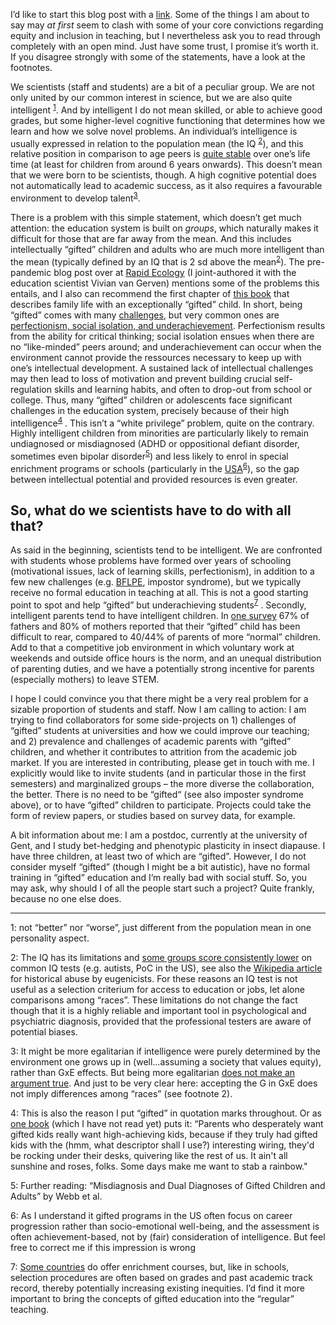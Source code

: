 I’d like to start this blog post with a [link](https://theoatmeal.com/comics/believe). Some of the things I am about to say may *at first* seem to clash with some of your core convictions regarding equity and inclusion in teaching, but I nevertheless ask you to read through completely with an open mind. Just have some trust, I promise it’s worth it. If you disagree strongly with some of the statements, have a look at the footnotes.


We scientists (staff and students) are a bit of a peculiar group. We are not only united by our common interest in science, but we are also quite intelligent <sup>[1](#footnote1)</sup>. And by intelligent I do not mean skilled, or able to achieve good grades, but some higher-level cognitive functioning that determines how we learn and how we solve novel problems. An individual’s intelligence is usually expressed in relation to the population mean (the IQ <sup>[2](#footnote2)</sup>), and this relative position in comparison to age peers is [quite stable](https://en.wikipedia.org/wiki/Intelligence_quotient#Age) over one’s life time (at least for children from around 6 years onwards). This doesn’t mean that we were born to be scientists, though. A high cognitive potential does not automatically lead to academic success, as it also requires a favourable environment to develop talent<sup>[3](#footnote3)</sup>.

There is a problem with this simple statement, which doesn’t get much attention: the education system is built on *groups*, which naturally makes it difficult for those that are far away from the mean. And this includes intellectually “gifted” children and adults who are much more intelligent than the mean (typically defined by an IQ that is 2 sd above the mean<sup>[2](#footnote2)</sup>). The pre-pandemic blog post over at [Rapid Ecology](https://rapidecology.com/2020/03/03/highly-intelligent-students-staff-and-their-bright-children/) (I joint-authored it with the education scientist Vivian van Gerven) mentions some of the problems this entails, and I also can recommend the first chapter of [this book](https://books.google.be/books?id=RnWY5TCJr1QC&pg=PA8&hl=de&source=gbs_toc_r&cad=4#v=onepage&q&f=false) that describes family life with an exceptionally “gifted” child. In short, being “gifted” comes with many [challenges](http://positivedisintegration.com/Delisle1986.pdf), but very common ones are [perfectionism, social isolation, and underachievement](https://en.wikipedia.org/wiki/Intellectual_giftedness#Social_and_emotional_issues). 
Perfectionism results from the ability for critical thinking; social isolation ensues when there are no “like-minded” peers around; and underachievement can occur when the environment cannot provide the ressources necessary to keep up with one’s intellectual development.  A sustained lack of intellectual challenges may then lead to loss of motivation and prevent building crucial self-regulation skills and learning habits, and often to drop-out from school or college. Thus, many “gifted” children or adolescents face significant challenges in the education system, precisely because of their high intelligence<sup>[4](#footnote4)</sup> . 
This isn’t a “white privilege” problem, quite on the contrary. Highly intelligent children from minorities are particularly likely to remain undiagnosed or misdiagnosed (ADHD or oppositional defiant disorder, sometimes even bipolar disorder<sup>[5](#footnote5)</sup>) and less likely to enrol in special enrichment programs or schools (particularly in the [USA](https://www.nagc.org/about-nagc/media/press-releases/reframe-problem-challenge-find-ways-expand-gifted-education-services)<sup>[6](#footnote6)</sup>), so the gap between intellectual potential and provided resources is even greater.
## So, what do we scientists have to do with all that? 

As said in the beginning, scientists tend to be intelligent. We are confronted with students whose problems have formed over years of schooling (motivational issues, lack of learning skills, perfectionism), in addition to a few new challenges (e.g. [BFLPE](https://en.wikipedia.org/wiki/Big-fish%E2%80%93little-pond_effect), impostor syndrome), but we typically receive no formal education in teaching at all. This is not a good starting point to spot and help “gifted” but underachieving students<sup>[7](#footnote7)</sup> . 
Secondly, intelligent parents tend to have intelligent children. In [one survey](http://dx.doi.org/10.1177/0016986209334962) 67% of fathers and 80% of mothers reported that their “gifted” child has been difficult to rear, compared to 40/44% of parents of more “normal” children. Add to that a competitive job environment in which voluntary work at weekends and outside office hours is the norm, and an unequal distribution of parenting duties, and we have a potentially strong incentive for parents (especially mothers) to leave STEM. 

I hope I could convince you that there might be a very real problem for a sizable proportion of students and staff. Now I am calling to action: I am trying to find collaborators for some side-projects on 1) challenges of “gifted” students at universities and how we could improve our teaching; and 2) prevalence and challenges of academic parents with “gifted” children, and whether it contributes to attrition from the academic job market.
If you are interested in contributing, please get in touch with me. I explicitly would like to invite students (and in particular those in the first semesters) and marginalized groups – the more diverse the collaboration, the better. There is no need to be “gifted“ (see also imposter syndrome above), or to have “gifted” children to participate. Projects could take the form of review papers, or studies based on survey data, for example.

A bit information about me: I am a postdoc, currently at the university of Gent, and I study bet-hedging and phenotypic plasticity in insect diapause. I have three children, at least two of which are “gifted”. However, I do not consider myself “gifted” (though I might be a bit autistic), have no formal training in “gifted” education and I’m really bad with social stuff. So, you may ask, why should I of all the people start such a project? Quite frankly, because no one else does.  


----------------
<a name="footnote1">1</a>: not “better” nor “worse”, just different from the population mean in one personality aspect. 

<a name="footnote2">2</a>: The IQ has its limitations and [some groups score consistently lower](https://en.wikipedia.org/wiki/Intelligence:_Knowns_and_Unknowns) on common IQ tests (e.g. autists, PoC in the US), see also the [Wikipedia article](https://en.wikipedia.org/wiki/Intelligence_quotient) for historical abuse by eugenicists. For these reasons an IQ test is not useful as a selection criterium for access to education or jobs, let alone comparisons among “races”. These limitations do not change the fact though that it is a highly reliable and important tool in psychological and psychiatric diagnosis, provided that the professional testers are aware of potential biases.

<a name="footnote3">3</a>: It might be more egalitarian if intelligence were purely determined by the environment one grows up in (well…assuming a society that values equity), rather than GxE effects. But being more egalitarian [does not make an argument true](https://en.wikipedia.org/wiki/The_Mismeasure_of_Man#Criticism). And just to be very clear here: accepting the G in GxE does not imply differences among “races” (see footnote 2).

<a name="footnote4">4</a>: This is also the reason I put “gifted” in quotation marks throughout. Or as [one book](https://www.amazon.com/This-Gift-Can-Send-Back/dp/0615648789) (which I have not read yet) puts it: “Parents who desperately want gifted kids really want high-achieving kids, because if they truly had gifted kids with the (hmm, what descriptor shall I use?) interesting wiring, they'd be rocking under their desks, quivering like the rest of us. It ain't all sunshine and roses, folks. Some days make me want to stab a rainbow."

<a name="footnote5">5</a>: Further reading: “Misdiagnosis and Dual Diagnoses of Gifted Children and Adults” by Webb et al.

<a name="footnote6">6</a>: As I understand it gifted programs in the US often focus on career progression rather than socio-emotional well-being, and the assessment is often achievement-based, not by (fair) consideration of intelligence. But feel free to correct me if this impression is wrong

<a name="footnote7">7</a>: [Some countries](https://www.springer.com/gp/book/9783319129181) do offer enrichment courses, but, like in schools, selection procedures are often based on grades and past academic track record, thereby potentially increasing existing inequities. I’d find it more important to bring the concepts of gifted education into the “regular” teaching.